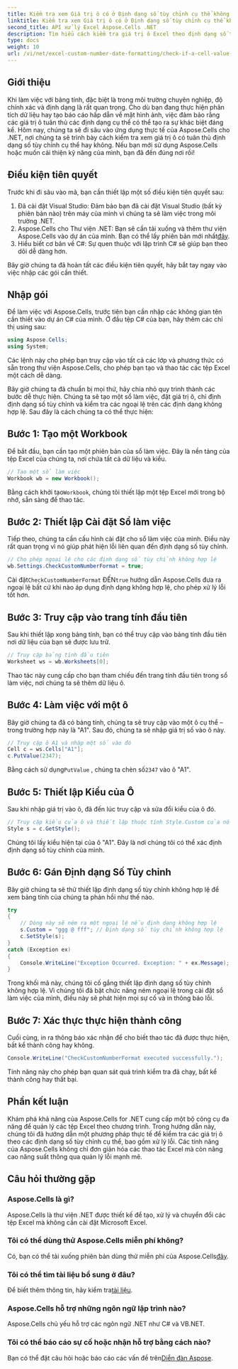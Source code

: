 ```yaml
---
title: Kiểm tra xem Giá trị ô có ở Định dạng số tùy chỉnh cụ thể không
linktitle: Kiểm tra xem Giá trị ô có ở Định dạng số tùy chỉnh cụ thể không
second_title: API xử lý Excel Aspose.Cells .NET
description: Tìm hiểu cách kiểm tra giá trị ô Excel theo định dạng số tùy chỉnh bằng Aspose.Cells cho .NET với hướng dẫn từng bước này.
type: docs
weight: 10
url: /vi/net/excel-custom-number-date-formatting/check-if-a-cell-value-is-in-a-specific-custom-number-format/
---
```

## Giới thiệu

Khi làm việc với bảng tính, đặc biệt là trong môi trường chuyên nghiệp, độ chính xác và định dạng là rất quan trọng. Cho dù bạn đang thực hiện phân tích dữ liệu hay tạo báo cáo hấp dẫn về mặt hình ảnh, việc đảm bảo rằng các giá trị ô tuân thủ các định dạng cụ thể có thể tạo ra sự khác biệt đáng kể. Hôm nay, chúng ta sẽ đi sâu vào ứng dụng thực tế của Aspose.Cells cho .NET, nơi chúng ta sẽ trình bày cách kiểm tra xem giá trị ô có tuân thủ định dạng số tùy chỉnh cụ thể hay không. Nếu bạn mới sử dụng Aspose.Cells hoặc muốn cải thiện kỹ năng của mình, bạn đã đến đúng nơi rồi!

## Điều kiện tiên quyết

Trước khi đi sâu vào mã, bạn cần thiết lập một số điều kiện tiên quyết sau:

1. Đã cài đặt Visual Studio: Đảm bảo bạn đã cài đặt Visual Studio (bất kỳ phiên bản nào) trên máy của mình vì chúng ta sẽ làm việc trong môi trường .NET.
2.  Aspose.Cells cho Thư viện .NET: Bạn sẽ cần tải xuống và thêm thư viện Aspose.Cells vào dự án của mình. Bạn có thể lấy phiên bản mới nhất[đây](https://releases.aspose.com/cells/net/).
3. Hiểu biết cơ bản về C#: Sự quen thuộc với lập trình C# sẽ giúp bạn theo dõi dễ dàng hơn.

Bây giờ chúng ta đã hoàn tất các điều kiện tiên quyết, hãy bắt tay ngay vào việc nhập các gói cần thiết.

## Nhập gói

Để làm việc với Aspose.Cells, trước tiên bạn cần nhập các không gian tên cần thiết vào dự án C# của mình. Ở đầu tệp C# của bạn, hãy thêm các chỉ thị using sau:

```csharp
using Aspose.Cells;
using System;
```

Các lệnh này cho phép bạn truy cập vào tất cả các lớp và phương thức có sẵn trong thư viện Aspose.Cells, cho phép bạn tạo và thao tác các tệp Excel một cách dễ dàng.

Bây giờ chúng ta đã chuẩn bị mọi thứ, hãy chia nhỏ quy trình thành các bước dễ thực hiện. Chúng ta sẽ tạo một sổ làm việc, đặt giá trị ô, chỉ định định dạng số tùy chỉnh và kiểm tra các ngoại lệ trên các định dạng không hợp lệ. Sau đây là cách chúng ta có thể thực hiện:

## Bước 1: Tạo một Workbook

Để bắt đầu, bạn cần tạo một phiên bản của sổ làm việc. Đây là nền tảng của tệp Excel của chúng ta, nơi chứa tất cả dữ liệu và kiểu.

```csharp
// Tạo một sổ làm việc
Workbook wb = new Workbook();
```

 Bằng cách khởi tạo`Workbook`, chúng tôi thiết lập một tệp Excel mới trong bộ nhớ, sẵn sàng để thao tác.

## Bước 2: Thiết lập Cài đặt Sổ làm việc

Tiếp theo, chúng ta cần cấu hình cài đặt cho sổ làm việc của mình. Điều này rất quan trọng vì nó giúp phát hiện lỗi liên quan đến định dạng số tùy chỉnh.

```csharp
// Cho phép ngoại lệ cho các định dạng số tùy chỉnh không hợp lệ
wb.Settings.CheckCustomNumberFormat = true;
```

 Cài đặt`CheckCustomNumberFormat` ĐẾN`true` hướng dẫn Aspose.Cells đưa ra ngoại lệ bất cứ khi nào áp dụng định dạng không hợp lệ, cho phép xử lý lỗi tốt hơn.

## Bước 3: Truy cập vào trang tính đầu tiên

Sau khi thiết lập xong bảng tính, bạn có thể truy cập vào bảng tính đầu tiên nơi dữ liệu của bạn sẽ được lưu trữ.

```csharp
// Truy cập bảng tính đầu tiên
Worksheet ws = wb.Worksheets[0];
```

Thao tác này cung cấp cho bạn tham chiếu đến trang tính đầu tiên trong sổ làm việc, nơi chúng ta sẽ thêm dữ liệu ô.

## Bước 4: Làm việc với một ô

Bây giờ chúng ta đã có bảng tính, chúng ta sẽ truy cập vào một ô cụ thể – trong trường hợp này là "A1". Sau đó, chúng ta sẽ nhập giá trị số vào ô này.

```csharp
// Truy cập ô A1 và nhập một số vào đó
Cell c = ws.Cells["A1"];
c.PutValue(2347);
```

 Bằng cách sử dụng`PutValue` , chúng ta chèn số`2347` vào ô "A1". 

## Bước 5: Thiết lập Kiểu của Ô

Sau khi nhập giá trị vào ô, đã đến lúc truy cập và sửa đổi kiểu của ô đó.

```csharp
// Truy cập kiểu của ô và thiết lập thuộc tính Style.Custom của nó
Style s = c.GetStyle();
```

Chúng tôi lấy kiểu hiện tại của ô "A1". Đây là nơi chúng tôi có thể xác định định dạng số tùy chỉnh của mình.

## Bước 6: Gán Định dạng Số Tùy chỉnh

Bây giờ chúng ta sẽ thử thiết lập định dạng số tùy chỉnh không hợp lệ để xem bảng tính của chúng ta phản hồi như thế nào.

```csharp
try
{
    // Dòng này sẽ ném ra một ngoại lệ nếu định dạng không hợp lệ
    s.Custom = "ggg @ fff"; // Định dạng số tùy chỉnh không hợp lệ
    c.SetStyle(s);
}
catch (Exception ex)
{
    Console.WriteLine("Exception Occurred. Exception: " + ex.Message);
}
```

Trong khối mã này, chúng tôi cố gắng thiết lập định dạng số tùy chỉnh không hợp lệ. Vì chúng tôi đã bật chức năng ném ngoại lệ trong cài đặt sổ làm việc của mình, điều này sẽ phát hiện mọi sự cố và in thông báo lỗi.

## Bước 7: Xác thực thực hiện thành công

Cuối cùng, in ra thông báo xác nhận để cho biết thao tác đã được thực hiện, bất kể thành công hay không.

```csharp
Console.WriteLine("CheckCustomNumberFormat executed successfully.");
```

Tính năng này cho phép bạn quan sát quá trình kiểm tra đã chạy, bất kể thành công hay thất bại.

## Phần kết luận

Khám phá khả năng của Aspose.Cells for .NET cung cấp một bộ công cụ đa năng để quản lý các tệp Excel theo chương trình. Trong hướng dẫn này, chúng tôi đã hướng dẫn một phương pháp thực tế để kiểm tra các giá trị ô theo các định dạng số tùy chỉnh cụ thể, bao gồm xử lý lỗi. Các tính năng của Aspose.Cells không chỉ đơn giản hóa các thao tác Excel mà còn nâng cao năng suất thông qua quản lý lỗi mạnh mẽ.

## Câu hỏi thường gặp

### Aspose.Cells là gì?
Aspose.Cells là thư viện .NET được thiết kế để tạo, xử lý và chuyển đổi các tệp Excel mà không cần cài đặt Microsoft Excel.

### Tôi có thể dùng thử Aspose.Cells miễn phí không?
 Có, bạn có thể tải xuống phiên bản dùng thử miễn phí của Aspose.Cells[đây](https://releases.aspose.com/).

### Tôi có thể tìm tài liệu bổ sung ở đâu?
 Để biết thêm thông tin, hãy kiểm tra[tài liệu](https://reference.aspose.com/cells/net/).

### Aspose.Cells hỗ trợ những ngôn ngữ lập trình nào?
Aspose.Cells chủ yếu hỗ trợ các ngôn ngữ .NET như C# và VB.NET.

### Tôi có thể báo cáo sự cố hoặc nhận hỗ trợ bằng cách nào?
 Bạn có thể đặt câu hỏi hoặc báo cáo các vấn đề trên[Diễn đàn Aspose](https://forum.aspose.com/c/cells/9).